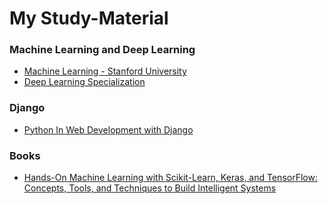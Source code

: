 # My Study-Material

### Machine Learning and Deep Learning

- [Machine Learning - Stanford University](https://www.coursera.org/learn/machine-learning)
- [Deep Learning Specialization](https://www.coursera.org/specializations/deep-learning?)

### Django
- [Python In Web Development with Django](https://www.udemy.com/course/python-3-na-web-com-django-basico-intermediario/)

### Books 
- [Hands-On Machine Learning with Scikit-Learn, Keras, and TensorFlow: Concepts, Tools, and Techniques to Build Intelligent Systems](https://www.amazon.com.br/Hands-Machine-Learning-Scikit-Learn-TensorFlow/dp/1492032646/ref=asc_df_1492032646/?tag=googleshopp00-20&linkCode=df0&hvadid=379733272930&hvpos=1o1&hvnetw=g&hvrand=1669717321491547281&hvpone=&hvptwo=&hvqmt=&hvdev=c&hvdvcmdl=&hvlocint=&hvlocphy=1001655&hvtargid=pla-523968811896&psc=1)
